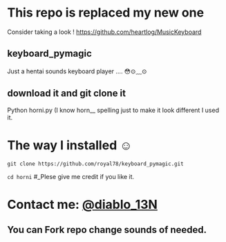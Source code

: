 # This repo is replaced my new one
Consider taking a look ! 
https://github.com/heartlog/MusicKeyboard

## keyboard_pymagic
Just a hentai sounds keyboard player ....
😳⊙﹏⊙
## download it and git clone it
Python horni.py
(I know horn__ spelling just to make it look different I used it.
# The way I installed ☺️
`git clone https://github.com/royal78/keyboard_pymagic.git`

`cd horni`
#_Plese give me credit if you like it.
# Contact me: [@diablo_13N](t.me/diablo_13N)
## You can Fork repo change sounds of needed.
